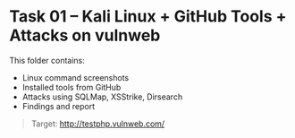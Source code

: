 # Task 01 – Kali Linux + GitHub Tools + Attacks on vulnweb

This folder contains:
- Linux command screenshots
- Installed tools from GitHub
- Attacks using SQLMap, XSStrike, Dirsearch
- Findings and report

> Target: http://testphp.vulnweb.com/
